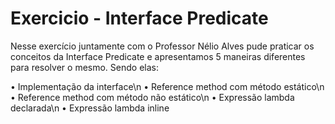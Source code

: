 # Exercicio - Interface Predicate

Nesse exercício juntamente com o Professor Nélio Alves pude praticar os conceitos da Interface Predicate e apresentamos 5 maneiras diferentes para resolver o mesmo. Sendo elas:

• Implementação da interface\n
• Reference method com método estático\n
• Reference method com método não estático\n
• Expressão lambda declarada\n
• Expressão lambda inline